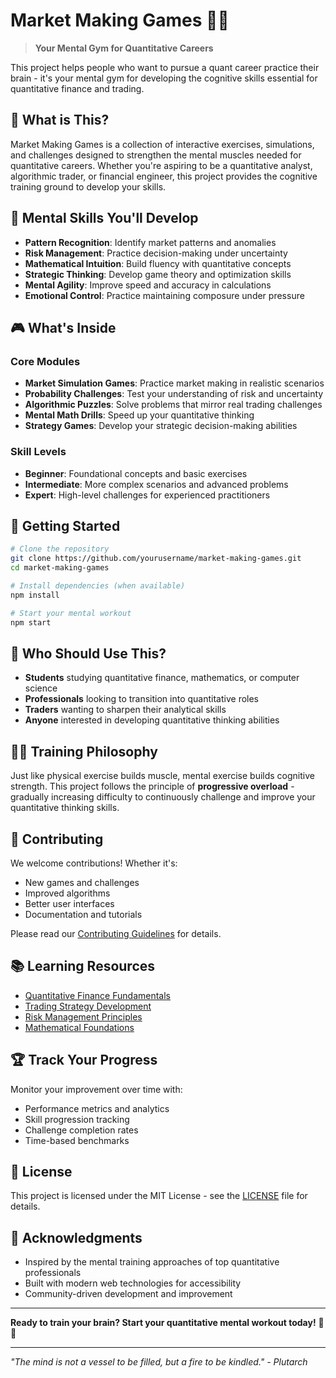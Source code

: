 # Market Making Games 🧠💪

> **Your Mental Gym for Quantitative Careers**

This project helps people who want to pursue a quant career practice their brain - it's your mental gym for developing the cognitive skills essential for quantitative finance and trading.

## 🎯 What is This?

Market Making Games is a collection of interactive exercises, simulations, and challenges designed to strengthen the mental muscles needed for quantitative careers. Whether you're aspiring to be a quantitative analyst, algorithmic trader, or financial engineer, this project provides the cognitive training ground to develop your skills.

## 🧠 Mental Skills You'll Develop

- **Pattern Recognition**: Identify market patterns and anomalies
- **Risk Management**: Practice decision-making under uncertainty
- **Mathematical Intuition**: Build fluency with quantitative concepts
- **Strategic Thinking**: Develop game theory and optimization skills
- **Mental Agility**: Improve speed and accuracy in calculations
- **Emotional Control**: Practice maintaining composure under pressure

## 🎮 What's Inside

### Core Modules
- **Market Simulation Games**: Practice market making in realistic scenarios
- **Probability Challenges**: Test your understanding of risk and uncertainty
- **Algorithmic Puzzles**: Solve problems that mirror real trading challenges
- **Mental Math Drills**: Speed up your quantitative thinking
- **Strategy Games**: Develop your strategic decision-making abilities

### Skill Levels
- **Beginner**: Foundational concepts and basic exercises
- **Intermediate**: More complex scenarios and advanced problems
- **Expert**: High-level challenges for experienced practitioners

## 🚀 Getting Started

```bash
# Clone the repository
git clone https://github.com/yourusername/market-making-games.git
cd market-making-games

# Install dependencies (when available)
npm install

# Start your mental workout
npm start
```

## 🎯 Who Should Use This?

- **Students** studying quantitative finance, mathematics, or computer science
- **Professionals** looking to transition into quantitative roles
- **Traders** wanting to sharpen their analytical skills
- **Anyone** interested in developing quantitative thinking abilities

## 🏋️‍♂️ Training Philosophy

Just like physical exercise builds muscle, mental exercise builds cognitive strength. This project follows the principle of **progressive overload** - gradually increasing difficulty to continuously challenge and improve your quantitative thinking skills.

## 🤝 Contributing

We welcome contributions! Whether it's:
- New games and challenges
- Improved algorithms
- Better user interfaces
- Documentation and tutorials

Please read our [Contributing Guidelines](CONTRIBUTING.md) for details.

## 📚 Learning Resources

- [Quantitative Finance Fundamentals](docs/fundamentals.md)
- [Trading Strategy Development](docs/strategies.md)
- [Risk Management Principles](docs/risk-management.md)
- [Mathematical Foundations](docs/math-foundations.md)

## 🏆 Track Your Progress

Monitor your improvement over time with:
- Performance metrics and analytics
- Skill progression tracking
- Challenge completion rates
- Time-based benchmarks

## 📄 License

This project is licensed under the MIT License - see the [LICENSE](LICENSE) file for details.

## 🙏 Acknowledgments

- Inspired by the mental training approaches of top quantitative professionals
- Built with modern web technologies for accessibility
- Community-driven development and improvement

---

**Ready to train your brain? Start your quantitative mental workout today!** 🧠💪

---

*"The mind is not a vessel to be filled, but a fire to be kindled." - Plutarch* 
